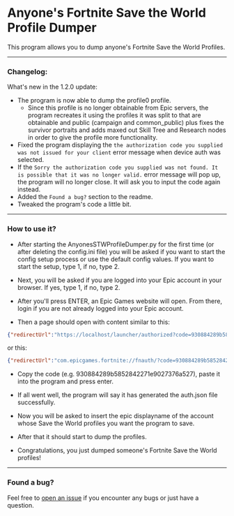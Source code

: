 # Anyone's Fortnite Save the World Profile Dumper

This program allows you to dump anyone's Fortnite Save the World Profiles.

---
### Changelog:
What's new in the 1.2.0 update:
- The program is now able to dump the profile0 profile.
  - Since this profile is no longer obtainable from Epic servers, the program recreates it using the profiles it was split to that are obtainable and public (campaign and common_public) plus fixes the survivor portraits and adds maxed out Skill Tree and Research nodes in order to give the profile more functionality.
- Fixed the program displaying the ```the authorization code you supplied was not issued for your client``` error message when device auth was selected.
- If the ```Sorry the authorization code you supplied was not found. It is possible that it was no longer valid.``` error message will pop up, the program will no longer close. It will ask you to input the code again instead.
- Added the ```Found a bug?``` section to the readme.
- Tweaked the program's code a little bit.
---

### How to use it?

- After starting the AnyonesSTWProfileDumper.py for the first time (or after deleting the config.ini file) you will be asked if you want to start the config setup process or use the default config values. If you want to start the setup, type 1, if no, type 2.

- Next, you will be asked if you are logged into your Epic account in your browser. If yes, type 1, if no, type 2.

- After you'll press ENTER, an Epic Games website will open. From there, login if you are not already logged into your Epic account.

- Then a page should open with content similar to this:

```json
{"redirectUrl":"https://localhost/launcher/authorized?code=930884289b5852842271e9027376a527","authorizationCode":"930884289b5852842271e9027376a527","sid":null}
```
or this:
```json
{"redirectUrl":"com.epicgames.fortnite://fnauth/?code=930884289b5852842271e9027376a527","authorizationCode":"930884289b5852842271e9027376a527","sid":null}
```

- Copy the code (e.g. 930884289b5852842271e9027376a527), paste it into the program and press enter.

- If all went well, the program will say it has generated the auth.json file successfully.

- Now you will be asked to insert the epic displayname of the account whose Save the World profiles you want the program to save.

- After that it should start to dump the profiles.

- Congratulations, you just dumped someone's Fortnite Save the World profiles!

---

### Found a bug?
Feel free to [open an issue](https://github.com/PRO100KatYT/AnyonesSTWProfileDumper/issues/new "Click here if you want to open an issue.") if you encounter any bugs or just have a question.